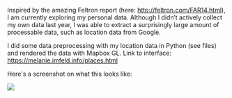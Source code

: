 Inspired by the amazing Feltron report (here: http://feltron.com/FAR14.html), I am currently exploring my personal data. Although I didn’t actively collect my own data last year, I was able to extract a surprisingly large amount of processable data, such as location data from Google. 


I did some data preprocessing with my location data in Python (see files) and rendered the data with Mapbox GL. Link to interface: https://melanie.imfeld.info/places.html


Here's a screenshot on what this looks like:


<img style="float: center;" src="https://raw.githubusercontent.com/melanieimfeld/personal_datareport/personal_paths_ny.jpg">